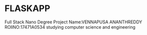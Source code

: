 # FLASKAPP
Full Stack Nano Degree Project
Name:VENNAPUSA ANANTHREDDY
ROllNO:17471A0534
studying computer science and engineering

